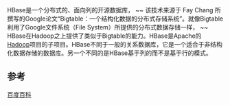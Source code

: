 HBase是一个分布式的、面向列的开源数据库， ~~ 该技术来源于 Fay Chang 所撰写的Google论文“Bigtable：一个结构化数据的分布式存储系统”。就像Bigtable利用了Google文件系统（File System）所提供的分布式数据存储一样， ~~ HBase在Hadoop之上提供了类似于Bigtable的能力。HBase是Apache的[Hadoop](Hadoop)项目的子项目。HBase不同于一般的关系数据库，它是一个适合于非结构化数据存储的数据库。另一个不同的是HBase基于列的而不是基于行的模式。


## 参考
[百度百科](http://baike.baidu.com/link?url=qj3q6kc7UcDKQSBp3bqIDanc98aMOK-2aZCwNa2So_elnR_Yv2cC8dRlpQuwHtrqVbCr9pVONY5kfpVrKRoqaa)